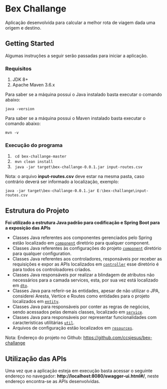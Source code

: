 # Bex Challange

Aplicação desenvolvida para calcular a melhor rota de viagem dada uma origem e destino.

## Getting Started

Algumas instruções a seguir serão passadas para iniciar a aplicação.

### Requisitos

1. JDK 8+
2. Apache Maven 3.6.x

Para saber se a máquina possui  o Java instalado basta executar o comando abaixo:

```shell
java -version
```

Para saber se a máquina possui o Maven instalado basta executar o comando abaixo:

```shell
mvn -v
```

### Execução do programa

1. ` cd bex-challange-master`
2. ` mvn clean install`
2. ` java -jar target\bex-challange-0.0.1.jar input-routes.csv`

Nota: o arquivo **input-routes.csv** deve estar na mesma pasta, caso contrário deverá ser informado a localização, exemplo:

```shell
java -jar target\bex-challange-0.0.1.jar E:\bex-challange\input-routes.csv
```

## Estrutura do Projeto

 **Foi utilizado a estrutura Java padrão para codificação e Spring Boot para a exposição das APIs**

* Classes Java referentes aos componentes gerenciados pelo Spring estão localizado em [`component`](src/main/java/br/com/bexchallange/component) diretório para qualquer component.
* Classes Java referentes às configurações do projeto [`component`](src/main/java/br/com/bexchallange/configuration) diretório para qualquer configuration.
* Classes Java referentes aos controladores, responsáveis por receber as requisições e expor as APIs localizados em [`controller`](src/main/java/br/com/bexchallange/controller) esse diretório é para todos os controloadores criados.
* Classes Java responsáveis por realizar a blindagem de atributos não necessários para a camada services, esta, por sua vez está localizado em  [`dto`](src/main/java/br/com/bexchallange/dto). 
* Classes Java para referir-se às entidades, apesar de não utilizar o JPA, considerei Aresta, Vertice e Routes como entidades para o projeto localizados em  [`entity`](src/main/java/br/com/bexchallange/entity).
* Classes Java para responsáveis por conter as regras de negócios, sendo acessados pelas demais classes, localizado em  [`service`](src/main/java/br/com/bexchallange/service).
* Classes Java para responsáveis por representar funcionalidades com características utilitárias [`util`](src/main/java/br/com/bexchallange/util).
* Arquivos de configuração estão localizados em [`resources`](src/main/resources).

Nota: Endereço do projeto no Github: https://github.com/ccsjesus/bex-challange

## Utilização das APIs

 Uma vez que a aplicação esteja em execução basta acessar o seguinte endereço no navegador: **http://localhost:8080/swagger-ui.html#/**, neste endereço encontra-se as APIs desenvolvidas.
 


